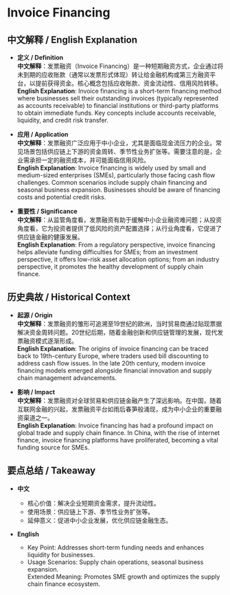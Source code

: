# Invoice Financing

## 中文解释 / English Explanation

* **定义 / Definition**  
  **中文解释**：发票融资（Invoice Financing）是一种短期融资方式，企业通过将未到期的应收账款（通常以发票形式体现）转让给金融机构或第三方融资平台，以提前获得资金。核心概念包括应收账款、资金流动性、信用风险转移。  
  **English Explanation**: Invoice financing is a short-term financing method where businesses sell their outstanding invoices (typically represented as accounts receivable) to financial institutions or third-party platforms to obtain immediate funds. Key concepts include accounts receivable, liquidity, and credit risk transfer.

* **应用 / Application**  
  **中文解释**：发票融资广泛应用于中小企业，尤其是面临现金流压力的企业。常见场景包括供应链上下游的资金周转、季节性业务扩张等。需要注意的是，企业需承担一定的融资成本，并可能面临信用风险。  
  **English Explanation**: Invoice financing is widely used by small and medium-sized enterprises (SMEs), particularly those facing cash flow challenges. Common scenarios include supply chain financing and seasonal business expansion. Businesses should be aware of financing costs and potential credit risks.

* **重要性 / Significance**  
  **中文解释**：从监管角度看，发票融资有助于缓解中小企业融资难问题；从投资角度看，它为投资者提供了低风险的资产配置选择；从行业角度看，它促进了供应链金融的健康发展。  
  **English Explanation**: From a regulatory perspective, invoice financing helps alleviate funding difficulties for SMEs; from an investment perspective, it offers low-risk asset allocation options; from an industry perspective, it promotes the healthy development of supply chain finance.

## 历史典故 / Historical Context

* **起源 / Origin**  
  **中文解释**：发票融资的雏形可追溯至19世纪的欧洲，当时贸易商通过贴现票据解决资金周转问题。20世纪后期，随着金融创新和供应链管理的发展，现代发票融资模式逐渐形成。  
  **English Explanation**: The origins of invoice financing can be traced back to 19th-century Europe, where traders used bill discounting to address cash flow issues. In the late 20th century, modern invoice financing models emerged alongside financial innovation and supply chain management advancements.

* **影响 / Impact**  
  **中文解释**：发票融资对全球贸易和供应链金融产生了深远影响。在中国，随着互联网金融的兴起，发票融资平台如雨后春笋般涌现，成为中小企业的重要融资渠道之一。  
  **English Explanation**: Invoice financing has had a profound impact on global trade and supply chain finance. In China, with the rise of internet finance, invoice financing platforms have proliferated, becoming a vital funding source for SMEs.

## 要点总结 / Takeaway

* **中文**  
  - 核心价值：解决企业短期资金需求，提升流动性。  
  - 使用场景：供应链上下游、季节性业务扩张等。  
  - 延伸意义：促进中小企业发展，优化供应链金融生态。

* **English**  
  - Key Point: Addresses short-term funding needs and enhances liquidity for businesses.  
  - Usage Scenarios: Supply chain operations, seasonal business expansion.  
Extended Meaning: Promotes SME growth and optimizes the supply chain finance ecosystem.